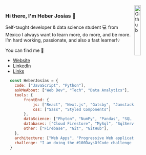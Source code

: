 <img width="20%" align="right" alt="Github" src="https://heberjosias.com/img/space.svg" />

### Hi there, I'm Heber Josías 👋
Self-taught developer & data science student 💻  from México
I always want to learn more, do more, and be more. I’m hard working, passionate, and also a fast learner!💡

You can find me 🔭
- [Website](https://heberjosias.com/)
- [LinkedIn](https://www.linkedin.com/in/heberjosias/)
- [Links](https://beacons.ai/heberjosias/)


```js
  const HeberJosías = {
    code: ["JavaScript", "Python"],
    askMeAbout: ["Web Dev", "Tech", "Data Analytics"],
    tools: {
        frontEnd: {
            js: ["React", "Next.js", "Gatsby", "Jamstack"],
            css: ["Sass", "Styled Components"]
        },
        dataScience: ["Phyton", "NumPy", "Pandas", "SQL / NoSQL", "Data visualization", "Storytelling"],
        databases: ["Cloud Firestore", "MySql", "SqlServer"],
        other: ["Firebase", "Git", "GitHub"],
    },
    architecture: ["Web Apps", "Progressive Web applications", "Single Page Applications"],    
    challenge: "I am doing the #100DaysOfCode challenge focused on Python"
  }
```


